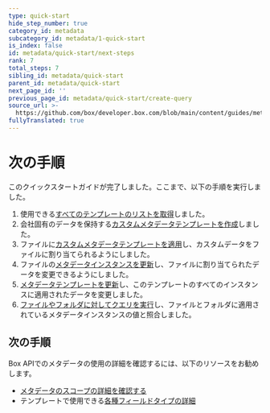 ```yaml
---
type: quick-start
hide_step_number: true
category_id: metadata
subcategory_id: metadata/1-quick-start
is_index: false
id: metadata/quick-start/next-steps
rank: 7
total_steps: 7
sibling_id: metadata/quick-start
parent_id: metadata/quick-start
next_page_id: ''
previous_page_id: metadata/quick-start/create-query
source_url: >-
  https://github.com/box/developer.box.com/blob/main/content/guides/metadata/1-quick-start/7-next-steps.md
fullyTranslated: true
---
```

# 次の手順

このクイックスタートガイドが完了しました。ここまで、以下の手順を実行しました。

1. 使用できる[すべてのテンプレートのリストを取得](g://metadata/quick-start/list-all/)しました。
2. 会社固有のデータを保持する[カスタムメタデータテンプレートを作成](g://metadata/quick-start/create-template/)しました。
3. ファイルに[カスタムメタデータテンプレートを適用](g://metadata/quick-start/create-instance/)し、カスタムデータをファイルに割り当てられるようにしました。
4. ファイルの[メタデータインスタンスを更新](g://metadata/quick-start/update-instance/)し、ファイルに割り当てられたデータを変更できるようにしました。
5. [メタデータテンプレートを更新](g://metadata/quick-start/update-template/)し、このテンプレートのすべてのインスタンスに適用されたデータを変更しました。
6. [ファイルやフォルダに対してクエリを実行](g://metadata/quick-start/create-query/)し、ファイルとフォルダに適用されているメタデータインスタンスの値と照合しました。

## 次の手順

Box APIでのメタデータの使用の詳細を確認するには、以下のリソースをお勧めします。

* [メタデータのスコープの詳細を確認する](g://metadata/scopes)
* テンプレートで使用できる[各種フィールドタイプの詳細](g://metadata/fields)
